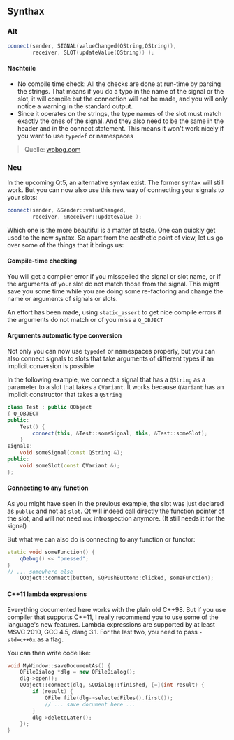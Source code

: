 <!-- TITLE: New Qt5 connect statement -->
<!-- SUBTITLE: Qt5 brings a new connect statement -->

## Synthax
### Alt
``` cpp
connect(sender, SIGNAL(valueChanged(QString,QString)),
        receiver, SLOT(updateValue(QString)) );
```
#### Nachteile
* No compile time check: All the checks are done at run-time by parsing the strings. That means if you do a typo in the name of the signal or the slot, it will compile but the connection will not be made, and you will only notice a warning in the standard output.
* Since it operates on the strings, the type names of the slot must match exactly the ones of the signal. And they also need to be the same in the header and in the connect statement. This means it won't work nicely if you want to use `typedef` or namespaces
> Quelle: [wobog.com](https://woboq.com/blog/new-signals-slots-syntax-in-qt5.html)

### Neu

In the upcoming Qt5, an alternative syntax exist. The former syntax will still work. But you can now also use this new way of connecting your signals to your slots:

``` cpp
connect(sender, &Sender::valueChanged,
        receiver, &Receiver::updateValue );
```
Which one is the more beautiful is a matter of taste. One can quickly get used to the new syntax.
So apart from the aesthetic point of view, let us go over some of the things that it brings us:
#### Compile-time checking
You will get a compiler error if you misspelled the signal or slot name, or if the arguments of your slot do not match those from the signal.
This might save you some time while you are doing some re-factoring and change the name or arguments of signals or slots.

An effort has been made, using `static_assert` to get nice compile errors if the arguments do not match or of you miss a `Q_OBJECT`

#### Arguments automatic type conversion

Not only you can now use `typedef` or namespaces properly, but you can also connect signals to slots that take arguments of different types if an implicit conversion is possible

In the following example, we connect a signal that has a `QString` as a parameter to a slot that takes a `QVariant`. It works because `QVariant` has an implicit constructor that takes a `QString`

``` cpp
class Test : public QObject
{ Q_OBJECT
public:
    Test() {
        connect(this, &Test::someSignal, this, &Test::someSlot);
    }
signals:
    void someSignal(const QString &);
public:
    void someSlot(const QVariant &);
};
```

#### Connecting to any function

As you might have seen in the previous example, the slot was just declared as `public` and not as `slot`. Qt will indeed call directly the function pointer of the slot, and will not need `moc` introspection anymore. (It still needs it for the signal)

But what we can also do is connecting to any function or functor:

``` cpp
static void someFunction() {
    qDebug() << "pressed";
}
// ... somewhere else
    QObject::connect(button, &QPushButton::clicked, someFunction);
```

#### C++11 lambda expressions

Everything documented here works with the plain old C++98. But if you use compiler that supports C++11, I really recommend you to use some of the language's new features. Lambda expressions are supported by at least MSVC 2010, GCC 4.5, clang 3.1. For the last two, you need to pass `-std=c++0x` as a flag.

You can then write code like:

``` cpp
void MyWindow::saveDocumentAs() {
    QFileDialog *dlg = new QFileDialog();
    dlg->open();
    QObject::connect(dlg, &QDialog::finished, [=](int result) {
        if (result) {
            QFile file(dlg->selectedFiles().first());
            // ... save document here ...
        }
        dlg->deleteLater();
    });
}
```

